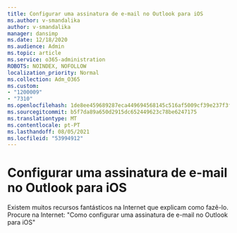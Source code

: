 ```yaml
---
title: Configurar uma assinatura de e-mail no Outlook para iOS
ms.author: v-smandalika
author: v-smandalika
manager: dansimp
ms.date: 12/18/2020
ms.audience: Admin
ms.topic: article
ms.service: o365-administration
ROBOTS: NOINDEX, NOFOLLOW
localization_priority: Normal
ms.collection: Adm_O365
ms.custom:
- "1200009"
- "7310"
ms.openlocfilehash: 1de8ee459689287eca449694568145c516af5009cf39e237f3f82bdeb27403e5
ms.sourcegitcommit: b5f7da89a650d2915dc652449623c78be6247175
ms.translationtype: MT
ms.contentlocale: pt-PT
ms.lasthandoff: 08/05/2021
ms.locfileid: "53994912"
---
```

# <a name="set-up-an-email-signature-in-outlook-for-ios"></a>Configurar uma assinatura de e-mail no Outlook para iOS

Existem muitos recursos fantásticos na Internet que explicam como fazê-lo. Procure na Internet: "Como configurar uma assinatura de e-mail no Outlook para iOS"